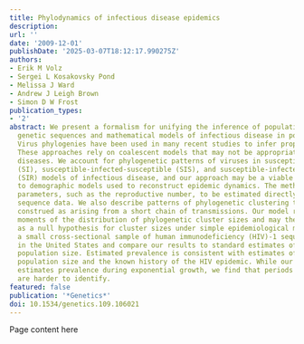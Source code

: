 ```yaml
---
title: Phylodynamics of infectious disease epidemics
description:
url: ''
date: '2009-12-01'
publishDate: '2025-03-07T18:12:17.990275Z'
authors:
- Erik M Volz
- Sergei L Kosakovsky Pond
- Melissa J Ward
- Andrew J Leigh Brown
- Simon D W Frost
publication_types:
- '2'
abstract: We present a formalism for unifying the inference of population size from
  genetic sequences and mathematical models of infectious disease in populations.
  Virus phylogenies have been used in many recent studies to infer properties of epidemics.
  These approaches rely on coalescent models that may not be appropriate for infectious
  diseases. We account for phylogenetic patterns of viruses in susceptible-infected
  (SI), susceptible-infected-susceptible (SIS), and susceptible-infected-recovered
  (SIR) models of infectious disease, and our approach may be a viable alternative
  to demographic models used to reconstruct epidemic dynamics. The method allows epidemiological
  parameters, such as the reproductive number, to be estimated directly from viral
  sequence data. We also describe patterns of phylogenetic clustering that are often
  construed as arising from a short chain of transmissions. Our model reproduces the
  moments of the distribution of phylogenetic cluster sizes and may therefore serve
  as a null hypothesis for cluster sizes under simple epidemiological models. We examine
  a small cross-sectional sample of human immunodeficiency (HIV)-1 sequences collected
  in the United States and compare our results to standard estimates of effective
  population size. Estimated prevalence is consistent with estimates of effective
  population size and the known history of the HIV epidemic. While our model accurately
  estimates prevalence during exponential growth, we find that periods of decline
  are harder to identify.
featured: false
publication: '*Genetics*'
doi: 10.1534/genetics.109.106021
---
```


Page content here